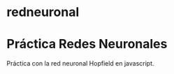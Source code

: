# redneuronal


# Práctica Redes Neuronales

Práctica con la red neuronal Hopfield en javascript.



